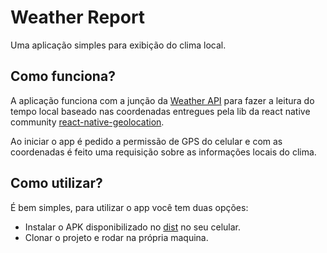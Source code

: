 # Weather Report
Uma aplicação simples para exibição do clima local.

## Como funciona?
A aplicação funciona com a junção da [Weather API](https://openweathermap.org/api) para fazer a leitura do tempo local baseado nas coordenadas entregues pela lib da react native community [react-native-geolocation](https://github.com/react-native-community/react-native-geolocation).

Ao iniciar o app é pedido a permissão de GPS do celular e com as coordenadas é feito uma requisição sobre as informações locais do clima.

## Como utilizar?

É bem simples, para utilizar o app você tem duas opções:
 - Instalar o APK disponibilizado no [dist](../dist) no seu celular.
 - Clonar o projeto e rodar na própria maquina.

